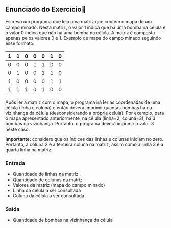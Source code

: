 <h2> Enunciado do Exercício📄 </h2>

Escreva um programa que leia uma matriz que contém o mapa de um campo minado. Nesta matriz, o valor 1 indica que há uma bomba na célula e o valor 0 indica que não há uma bomba na célula. A matriz é composta apenas pelos valores 0 e 1. Exemplo de mapa do campo minado seguindo esse formato:

| 1 | 1 | 0 | 0 | 0 | 1 | 0 |
|--- |--- |--- |--- |--- |--- |--- |
| 0 | 0 | 0 | 1 | 1 | 0 | 0 |
| 0 | 1 | 0 | 0 | 1 | 1 | 0 |
| 1 | 0 | 0 | 0 | 0 | 1 | 1 |
| 1 | 1 | 1 | 0 | 1 | 0 | 0 |

Após ler a matriz com o mapa, o programa irá ler as coordenadas de uma célula (linha e coluna) e então deverá imprimir quantas bombas há na vizinhança da célula (desconsiderando a própria célula). Por exemplo, para o mapa apresentado anteriormente, na célula (linha=2; coluna=3), há 3 bombas na vizinhança. Portanto, o programa deverá imprimir o valor 3 neste caso.

**Importante:** considere que os índices das linhas e colunas iniciam no zero. Portanto, a coluna 2 é a terceira coluna na matriz, assim como a linha 3 é a quarta linha na matriz.

<h3> Entrada </h3>

- Quantidade de linhas na matriz
- Quantidade de colunas na matriz
- Valores da matriz (mapa do campo minado)
- Linha da célula a ser consultada
- Coluna da célula a ser consultada

<h3> Saída </h3>

- Quantidade de bombas na vizinhança da célula
